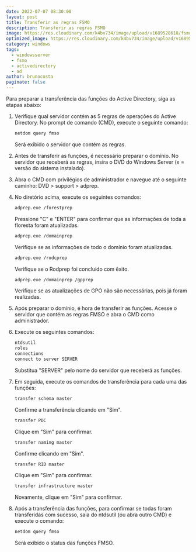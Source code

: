 ```yaml
---
date: 2022-07-07 08:30:00
layout: post
title: Transferir as regras FSMO
description: Transferir as regras FSMO
image: https://res.cloudinary.com/k4bv734/image/upload/v1689528618/fsmo_levdey.jpg
optimized_image: https://res.cloudinary.com/k4bv734/image/upload/v1689528618/fsmo_optimized_mxtofk.jpg
category: windows
tags:
  - windowsserver
  - fsmo
  - activedirectory
  - ad
author: brunocosta
paginate: false
---
```

Para preparar a transferência das funções do Active Directory, siga as etapas abaixo:

1. Verifique qual servidor contém as 5 regras de operações do Active Directory. No prompt de comando (CMD), execute o seguinte comando:

   ```bash
   netdom query fmso
   ```

   Será exibido o servidor que contém as regras.

2. Antes de transferir as funções, é necessário preparar o domínio. No servidor que receberá as regras, insira o DVD do Windows Server (x = versão do sistema instalado).

3. Abra o CMD com privilégios de administrador e navegue até o seguinte caminho: DVD > support > adprep.

4. No diretório acima, execute os seguintes comandos:

   ```bash
   adprep.exe /forestprep
   ```

   Pressione "C" e "ENTER" para confirmar que as informações de toda a floresta foram atualizadas.

   ```bash
   adprep.exe /domainprep
   ```

   Verifique se as informações de todo o domínio foram atualizadas.

   ```bash
   adprep.exe /rodcprep
   ```

   Verifique se o Rodprep foi concluído com êxito.

   ```bash
   adprep.exe /domainprep /gpprep
   ```

   Verifique se as atualizações de GPO não são necessárias, pois já foram realizadas.

5. Após preparar o domínio, é hora de transferir as funções. Acesse o servidor que contém as regras FMSO e abra o CMD como administrador.

6. Execute os seguintes comandos:

   ```bash
   ntdsutil
   roles
   connections
   connect to server SERVER
   ```

   Substitua "SERVER" pelo nome do servidor que receberá as funções.

7. Em seguida, execute os comandos de transferência para cada uma das funções:

   ```bash
   transfer schema master
   ```

   Confirme a transferência clicando em "Sim".

   ```bash
   transfer PDC
   ```

   Clique em "Sim" para confirmar.

   ```bash
   transfer naming master
   ```

   Confirme clicando em "Sim".

   ```bash
   transfer RID master
   ```

   Clique em "Sim" para confirmar.

   ```bash
   transfer infrastructure master
   ```

   Novamente, clique em "Sim" para confirmar.

8. Após a transferência das funções, para confirmar se todas foram transferidas com sucesso, saia do ntdsutil (ou abra outro CMD) e execute o comando:

   ```bash
   netdom query fmso
   ```

   Será exibido o status das funções FMSO.
